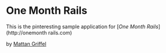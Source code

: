 # One Month Rails

This is the pinteresting sample application for [*One Month Rails*](http://onemonth rails.com)

by [Mattan Griffel](http://mattangriffel.com)